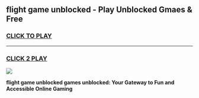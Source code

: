 
## flight game unblocked - Play Unblocked Gmaes & Free
<h3>
<a href="https://news.freeplayer.one?title=flight_game_unblocked&ref=16F">CLICK TO PLAY</a></h3>
<hr>

<h3>
<a href="https://news.freeplayer.one?title=flight_game_unblocked&ref=16F">CLICK 2 PLAY</a>
  
</h3>

<a href="https://news.freeplayer.one?title=flight_game_unblocked&ref=16F/"><img src="https://clearcache.store/games.png"></a>


**flight game unblocked games unblocked: Your Gateway to Fun and Accessible Online Gaming**
